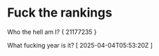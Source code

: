 # Fuck the rankings

Who the hell am I?
{ 21177235 }

What fucking year is it?
[ 2025-04-04T05:53:20Z ]
